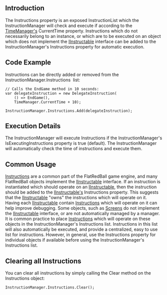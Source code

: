 ## Introduction

The Instructions property is an exposed InstructionList which the InstructionManager will check and execute if according to the [TimeManager's](/frb/docs/index.php?title=FlatRedBall.TimeManager "FlatRedBall.TimeManager") CurrentTime property. Instructions which do not necessarily belong to an instance, or which are to be executed on an object which does not implement the [IInstructable](/frb/docs/index.php?title=FlatRedBall.Instructions.IInstructable "FlatRedBall.Instructions.IInstructable") interface can be added to the InstructionManager's Instructions property for automatic execution.

## Code Example

Instructions can be directly added or removed from the InstructionManager.Instructions  list:

``` lang:c#
// Calls the EndGame method in 10 seconds:
var delegateInstruction = new DelegateInstruction( 
    () => EndGame(), 
    TimeManager.CurrentTime + 10);

InstructionManager.Instructions.Add(delegateInstruction);
```

## Execution Details

The InstructionManager will execute Instructions if the InstructionManager's IsExecutingInstructions property is true (default). The InstructionManager will automatically check the time of instructions and execute them.

## Common Usage

[Instructions](/frb/docs/index.php?title=FlatRedBall.Instructions.Instruction "FlatRedBall.Instructions.Instruction") are a common part of the FlatRedBall game engine, and many FlatRedBall objects implement the [IInstructable](/frb/docs/index.php?title=FlatRedBall.Instructions.IInstructable "FlatRedBall.Instructions.IInstructable") interface. If an instruction is instantiated which should operate on an [IInstructable](/frb/docs/index.php?title=FlatRedBall.Instructions.IInstructable "FlatRedBall.Instructions.IInstructable"), then the instruction should be added to the [IInstructable's](/frb/docs/index.php?title=FlatRedBall.Instructions.IInstructable "FlatRedBall.Instructions.IInstructable") Instructions property. This suggests that the [IInstructable](/frb/docs/index.php?title=FlatRedBall.Instructions.IInstructable "FlatRedBall.Instructions.IInstructable") "owns" the instructions which will operate on it. Having each [IInstructable](/frb/docs/index.php?title=FlatRedBall.Instructions.IInstructable "FlatRedBall.Instructions.IInstructable") contain [Instructions](/frb/docs/index.php?title=FlatRedBall.Instructions.Instruction "FlatRedBall.Instructions.Instruction") which will operate on it can help improve debugging. Some objects, such as [Screens](/frb/docs/index.php?title=Screen "Screen") do not implement the [IInstructable](/frb/docs/index.php?title=FlatRedBall.Instructions.IInstructable "FlatRedBall.Instructions.IInstructable") interface, or are not automatically managed by a manager. It is common practice to place [Instructions](/frb/docs/index.php?title=FlatRedBall.Instructions.Instruction "FlatRedBall.Instructions.Instruction") which will operate on these objects in the InstructionManager's Instructions list. Instructions in this list will also automatically be executed, and provide a centralized, easy to use list for instructions. However, in general, use the Instructions property for individual objects if available before using the InstructionManager's Instructions list.

## Clearing all Instructions

You can clear all instructions by simply calling the Clear method on the Instructions object:

    InstructionManager.Instructions.Clear();
